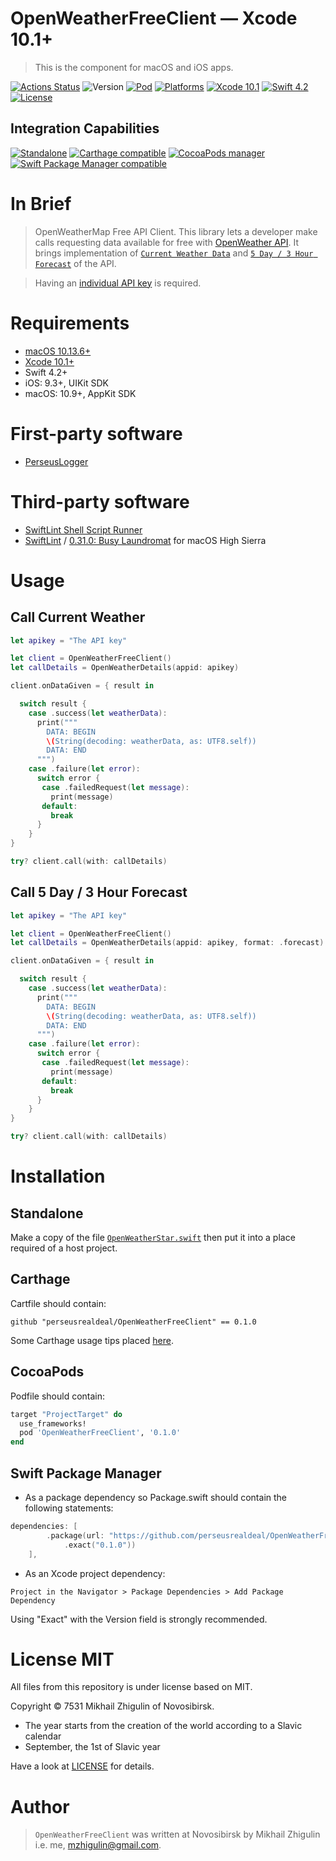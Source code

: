 # OpenWeatherFreeClient — Xcode 10.1+

> This is the component for macOS and iOS apps.

[![Actions Status](https://github.com/perseusrealdeal/OpenWeatherFreeClient/actions/workflows/main.yml/badge.svg)](https://github.com/perseusrealdeal/OpenWeatherFreeClient/actions)
![Version](https://img.shields.io/badge/Version-0.1.0-green.svg)
[![Pod](https://img.shields.io/badge/Pod-0.1.0-informational.svg)](/OpenWeatherFreeClient.podspec)
[![Platforms](https://img.shields.io/badge/Platforms-iOS%209.3+_|_macOS%2010.9+-orange.svg)](https://en.wikipedia.org/wiki/IOS_9)
[![Xcode 10.1](https://img.shields.io/badge/Xcode-10.1+-red.svg)](https://en.wikipedia.org/wiki/Xcode)
[![Swift 4.2](https://img.shields.io/badge/Swift-4.2-red.svg)](https://docs.swift.org/swift-book/RevisionHistory/RevisionHistory.html)
[![License](http://img.shields.io/:License-MIT-blue.svg)](/LICENSE)

## Integration Capabilities

[![Standalone](https://img.shields.io/badge/Standalone%20-available-informational.svg)](/OpenWeatherStar.swift)
[![Carthage compatible](https://img.shields.io/badge/Carthage-compatible-4BC51D.svg)](https://github.com/Carthage/Carthage)
[![CocoaPods manager](https://img.shields.io/badge/CocoaPods-compatible-4BC51D.svg)](https://cocoapods.org)
[![Swift Package Manager compatible](https://img.shields.io/badge/Swift%20Package%20Manager-compatible-4BC51D.svg)](https://github.com/apple/swift-package-manager)

# In Brief

> OpenWeatherMap Free API Client. This library lets a developer make calls requesting data available for free with [OpenWeather API](https://openweathermap.org). It brings implementation of [`Current Weather Data`](https://openweathermap.org/current) and [`5 Day / 3 Hour Forecast`](https://openweathermap.org/forecast5) of the API. 

> Having an [individual API key](https://openweathermap.org/appid) is required.

# Requirements

- [macOS 10.13.6+](https://apps.apple.com/us/app/macos-high-sierra/id1246284741?ls=1)
- [Xcode 10.1+](https://stackoverflow.com/questions/10335747/how-to-download-xcode-dmg-or-xip-file)
- Swift 4.2+
- iOS: 9.3+, UIKit SDK
- macOS: 10.9+, AppKit SDK

# First-party software

- [PerseusLogger](https://gist.github.com/perseusrealdeal/df456a9825fcface44eca738056eb6d5)

# Third-party software

- [SwiftLint Shell Script Runner](/SucceedsPostAction.sh)
- [SwiftLint](https://github.com/realm/SwiftLint) / [0.31.0: Busy Laundromat](https://github.com/realm/SwiftLint/releases/tag/0.31.0) for macOS High Sierra

# Usage

## Call Current Weather

```swift
let apikey = "The API key"

let client = OpenWeatherFreeClient()
let callDetails = OpenWeatherDetails(appid: apikey)

client.onDataGiven = { result in

  switch result {
    case .success(let weatherData):
      print("""
        DATA: BEGIN
        \(String(decoding: weatherData, as: UTF8.self))
        DATA: END
      """)
    case .failure(let error):
      switch error {
       case .failedRequest(let message):
         print(message)
       default:
         break
      }
    }
}

try? client.call(with: callDetails)
```

## Call 5 Day / 3 Hour Forecast

```swift
let apikey = "The API key"

let client = OpenWeatherFreeClient()
let callDetails = OpenWeatherDetails(appid: apikey, format: .forecast)

client.onDataGiven = { result in

  switch result {
    case .success(let weatherData):
      print("""
        DATA: BEGIN
        \(String(decoding: weatherData, as: UTF8.self))
        DATA: END
      """)
    case .failure(let error):
      switch error {
       case .failedRequest(let message):
         print(message)
       default:
         break
      }
    }
}

try? client.call(with: callDetails)
```

# Installation

## Standalone 

Make a copy of the file [`OpenWeatherStar.swift`](/OpenWeatherStar.swift) then put it into a place required of a host project.

## Carthage

Cartfile should contain:

```carthage
github "perseusrealdeal/OpenWeatherFreeClient" == 0.1.0
```

Some Carthage usage tips placed [here](https://gist.github.com/perseusrealdeal/8951b10f4330325df6347aaaa79d3cf2).

## CocoaPods

Podfile should contain:

```ruby
target "ProjectTarget" do
  use_frameworks!
  pod 'OpenWeatherFreeClient', '0.1.0'
end
```

## Swift Package Manager

- As a package dependency so Package.swift should contain the following statements:

```swift
dependencies: [
        .package(url: "https://github.com/perseusrealdeal/OpenWeatherFreeClient.git",
            .exact("0.1.0"))
    ],
```

- As an Xcode project dependency: 

`Project in the Navigator > Package Dependencies > Add Package Dependency`

Using "Exact" with the Version field is strongly recommended.

# License MIT

All files from this repository is under license based on MIT.

Copyright © 7531 Mikhail Zhigulin of Novosibirsk.

- The year starts from the creation of the world according to a Slavic calendar
- September, the 1st of Slavic year

Have a look at [LICENSE](/LICENSE) for details.

# Author

> `OpenWeatherFreeClient` was written at Novosibirsk by Mikhail Zhigulin i.e. me, mzhigulin@gmail.com.
